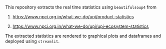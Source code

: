 This repository extracts the real time statistics using `beautifulsoup4` from 
1. <https://www.npci.org.in/what-we-do/upi/product-statistics>

2. <https://www.npci.org.in/what-we-do/upi/upi-ecosystem-statistics>

The extracted statistics are rendered to graphical plots and dataframes and deployed using `streamlit`.